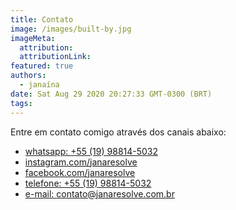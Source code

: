 ```yaml
---
title: Contato
image: /images/built-by.jpg
imageMeta:
  attribution:
  attributionLink:
featured: true
authors:
  - janaína
date: Sat Aug 29 2020 20:27:33 GMT-0300 (BRT)
tags:
---
```


Entre em contato comigo através dos canais abaixo:

* [whatsapp: +55 (19) 98814-5032](https://wa.me/message/ITYAHI3XXNRDC1)
* [instagram.com/janaresolve](https://www.instagram.com/janaresolve)  
* [facebook.com/janaresolve](https://www.facebook.com/janaresolve)
* [telefone: +55 (19) 98814-5032](javascript:void(0))
* [e-mail: contato@janaresolve.com.br](mailto:contato@janaresolve.com.br)